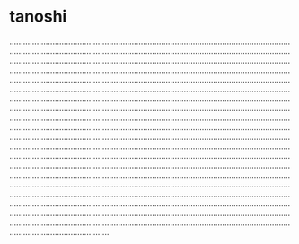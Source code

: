 # tanoshi
............................................................................................................................................................................................................................................................................................................................................................................................................................................................................................................................................................................................................................................................................................................................................................................................................................................................................................................................................................................................................................................................................................................................................................................................................................................................................................................................................................................................................................................................................................................................................................................................................................................................................................................................................................................................................................................................................................................................................................................................................................................................................................................................................................................................................................................................................................................................................................................................................................................................................................................................................................................................................................